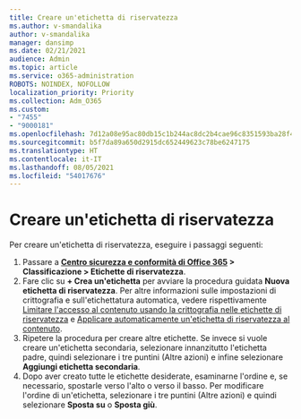 ```yaml
---
title: Creare un'etichetta di riservatezza
ms.author: v-smandalika
author: v-smandalika
manager: dansimp
ms.date: 02/21/2021
audience: Admin
ms.topic: article
ms.service: o365-administration
ROBOTS: NOINDEX, NOFOLLOW
localization_priority: Priority
ms.collection: Adm_O365
ms.custom:
- "7455"
- "9000181"
ms.openlocfilehash: 7d12a08e95ac80db15c1b244ac8dc2b4cae96c8351593ba28f4f4a9790dada4f
ms.sourcegitcommit: b5f7da89a650d2915dc652449623c78be6247175
ms.translationtype: HT
ms.contentlocale: it-IT
ms.lasthandoff: 08/05/2021
ms.locfileid: "54017676"
---
```

# <a name="create-a-sensitivity-label"></a>Creare un'etichetta di riservatezza

Per creare un'etichetta di riservatezza, eseguire i passaggi seguenti:

1. Passare a **[Centro sicurezza e conformità di Office 365](https://sip.protection.office.com/) > Classificazione > Etichette di riservatezza**.
2. Fare clic su **+ Crea un'etichetta** per avviare la procedura guidata **Nuova etichetta di riservatezza**. Per altre informazioni sulle impostazioni di crittografia e sull'etichettatura automatica, vedere rispettivamente [Limitare l'accesso al contenuto usando la crittografia nelle etichette di riservatezza](/microsoft-365/compliance/encryption-sensitivity-labels) e [Applicare automaticamente un'etichetta di riservatezza al contenuto](/microsoft-365/compliance/apply-sensitivity-label-automatically).
3. Ripetere la procedura per creare altre etichette. Se invece si vuole creare un'etichetta secondaria, selezionare innanzitutto l'etichetta padre, quindi selezionare i tre puntini (Altre azioni) e infine selezionare **Aggiungi etichetta secondaria**.
4. Dopo aver creato tutte le etichette desiderate, esaminarne l'ordine e, se necessario, spostarle verso l'alto o verso il basso. Per modificare l'ordine di un'etichetta, selezionare i tre puntini (Altre azioni) e quindi selezionare **Sposta su** o **Sposta giù**. 
